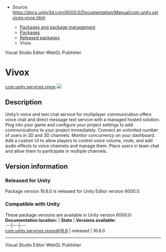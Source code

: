 * Source: https://docs.unity3d.com/6000.0/Documentation/Manual/com.unity.services.vivox.html

  * [Packages and package management](https://docs.unity3d.com/6000.0/Documentation/Manual/PackagesList.html)
  * [Packages](https://docs.unity3d.com/6000.0/Documentation/Manual/Packages-all.html)
  * [Released packages](https://docs.unity3d.com/6000.0/Documentation/Manual/pack-safe.html)
  * Vivox 


[](https://docs.unity3d.com/6000.0/Documentation/Manual/com.unity.ide.visualstudio.html)
Visual Studio Editor 
[](https://docs.unity3d.com/6000.0/Documentation/Manual/com.unity.connect.share.html)
WebGL Publisher 
# Vivox
[com.unity.services.vivox](https://docs.unity3d.com/Packages/com.unity.services.vivox@16.6/manual/index.html) ![](https://docs.unity3d.com/6000.0/Documentation/uploads/Main/iconRel.png)
## Description
Unity’s voice and text chat service for multiplayer communication offers voice chat and direct message text service with a managed hosted solution. Plug into your game and configure your project settings to add communications to your project immediately. Connect an unlimited number of users in 2D and 3D channels. Monitor concurrency on your dashboard. Add a custom UI to allow players to control voice volume, mute, and add audio effects to voice channels and manage them. Place users in team chat and allow them to participate in multiple channels. 
## Version information
### Released for Unity
Package version 16.6.0 is released for Unity Editor version 6000.0.
### Compatible with Unity
These package versions are available in Unity version 6000.0:
**Documentation location:** | **State** | **Versions available:**  
---|---|---  
[com.unity.services.vivox@16.6](https://docs.unity3d.com/Packages/com.unity.services.vivox@16.6/manual/index.html) | released | 16.6.0  
* * *
[](https://docs.unity3d.com/6000.0/Documentation/Manual/com.unity.ide.visualstudio.html)
Visual Studio Editor 
[](https://docs.unity3d.com/6000.0/Documentation/Manual/com.unity.connect.share.html)
WebGL Publisher 
